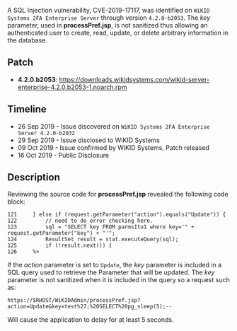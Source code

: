 A SQL Injection vulnerability, CVE-2019-17117, was identified on `WiKID Systems 2FA Enterprise Server` through version `4.2.0-b2053`.  The <var>key</var> parameter, used in **processPref.jsp**, is not sanitized thus allowing an authenticated user to create, read, update, or delete arbitrary information in the database.  

## Patch

* **4.2.0.b2053**: <https://downloads.wikidsystems.com/wikid-server-enterprise-4.2.0.b2053-1.noarch.rpm>

## Timeline

* 26 Sep 2019 - Issue discovered on `WiKID Systems 2FA Enterprise Server 4.2.0-b2032`
* 29 Sep 2019 - Issue disclosed to WiKID Systems
* 09 Oct 2019 - Issue confirmed by WiKID Systems, Patch released
* 16 Oct 2019 - Public Disclosure

## Description

Reviewing the source code for **processPref.jsp** revealed the following code block:

~~~
121     } else if (request.getParameter("action").equals("Update")) {
122         // need to do error checking here.
123         sql = "SELECT key FROM parms1to1 where key='" + request.getParameter("key") + "'";
124         ResultSet result = stat.executeQuery(sql);
125         if (!result.next()) {
126     %>
~~~

If the <var>action</var> parameter is set to `Update`, the <var>key</var> parameter is included in a SQL query used to retrieve the Parameter that will be updated.  The <var>key</var> parameter is not sanitized when it is included in the query so a request such as:

~~~
https://$RHOST/WiKIDAdmin/processPref.jsp?action=Update&key=test%27;%20SELECT%20pg_sleep(5);--
~~~ 

Will cause the application to delay for at least 5 seconds.
